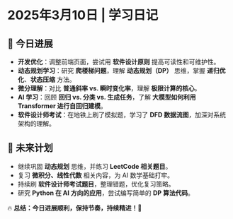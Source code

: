 # 2025年3月10日 | 学习日记

## 📍 今日进展
- **开发优化**：调整前端页面，尝试用 **软件设计原则** 提高可读性和可维护性。  
- **动态规划学习**：研究 **爬楼梯问题**，理解 **动态规划（DP）** 思维，掌握 **递归优化**、**状态压缩** 方法。  
- **微分理解**：对比 **普通斜率 vs. 瞬时变化率**，理解 **极限计算的核心**。  
- **AI 学习**：回顾 **回归 vs. 分类 vs. 生成任务**，了解 **大模型如何利用 Transformer 进行自回归建模**。  
- **软件设计师考试**：在地铁上刷了模拟题，学习了 **DFD 数据流图**，加深对系统架构的理解。  

## 📍 未来计划
- 继续巩固 **动态规划** 思维，并练习 **LeetCode 相关题目**。  
- 复习 **微积分、线性代数** 相关内容，为 AI 数学基础打牢。  
- 持续刷 **软件设计师考试题目**，整理错题，优化复习策略。  
- 研究 **Python 在 AI 方向的应用**，尝试编写简单的 **DP 算法代码**。  

🔥 **总结：今日进展顺利，保持节奏，持续精进！🚀**
